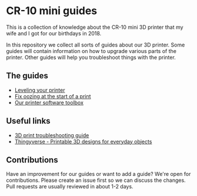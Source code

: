 # CR-10 mini guides
This is a collection of knowledge about the CR-10 mini 3D printer that my wife 
and I got for our birthdays in 2018. 

In this repository we collect all sorts of guides about our 3D printer. 
Some guides will contain information on how to upgrade various parts of the 
printer. Other guides will help you troubleshoot things with the printer.

## The guides
 - [Leveling your printer](leveling_guide.md)
 - [Fix oozing at the start of a print](fix_oozing.md)
 - [Our printer software toolbox](software_toolbox.md)
 
## Useful links

 - [3D print troubleshooting guide](https://www.simplify3d.com/support/print-quality-troubleshooting/)
 - [Thingyverse - Printable 3D designs for everyday objects](https://www.thingiverse.com/)

## Contributions
Have an improvement for our guides or want to add a guide? We're open for contributions.
Please create an issue first so we can discuss the changes. Pull requests are usually 
reviewed in about 1-2 days.
